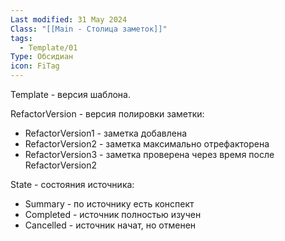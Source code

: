 ```yaml
---
Last modified: 31 May 2024
Class: "[[Main - Столица заметок]]"
tags:
  - Template/01
Type: Обсидиан
icon: FiTag
---
```

Template - версия шаблона.

RefactorVersion - версия полировки заметки: 
- RefactorVersion1 - заметка добавлена
- RefactorVersion2 - заметка максимально отрефакторена
- RefactorVersion3 - заметка проверена через время после RefactorVersion2

State - состояния источника:
- Summary - по источнику есть конспект
- Completed - источник полностью изучен
- Cancelled - источник начат, но отменен